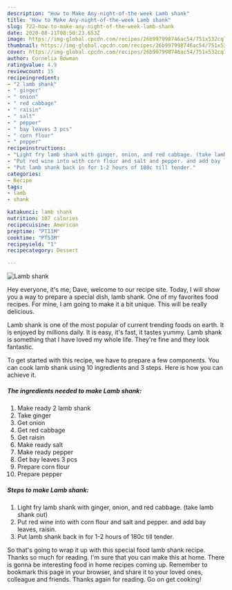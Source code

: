 ```yaml
---
description: "How to Make Any-night-of-the-week Lamb shank"
title: "How to Make Any-night-of-the-week Lamb shank"
slug: 722-how-to-make-any-night-of-the-week-lamb-shank
date: 2020-08-11T08:50:23.653Z
image: https://img-global.cpcdn.com/recipes/26b997998746ac54/751x532cq70/lamb-shank-recipe-main-photo.jpg
thumbnail: https://img-global.cpcdn.com/recipes/26b997998746ac54/751x532cq70/lamb-shank-recipe-main-photo.jpg
cover: https://img-global.cpcdn.com/recipes/26b997998746ac54/751x532cq70/lamb-shank-recipe-main-photo.jpg
author: Cornelia Bowman
ratingvalue: 4.9
reviewcount: 15
recipeingredient:
- "2 lamb shank"
- " ginger"
- " onion"
- " red cabbage"
- " raisin"
- " salt"
- " pepper"
- " bay leaves 3 pcs"
- " corn flour"
- " pepper"
recipeinstructions:
- "Light fry lamb shank with ginger, onion, and red cabbage. (take lamb shank out)"
- "Put red wine into with corn flour and salt and pepper. and add bay leaves, raisin."
- "Put lamb shank back in for 1-2 hours of 180c till tender."
categories:
- Recipe
tags:
- lamb
- shank

katakunci: lamb shank 
nutrition: 107 calories
recipecuisine: American
preptime: "PT11M"
cooktime: "PT53M"
recipeyield: "1"
recipecategory: Dessert

---
```



![Lamb shank](https://img-global.cpcdn.com/recipes/26b997998746ac54/751x532cq70/lamb-shank-recipe-main-photo.jpg)

Hey everyone, it's me, Dave, welcome to our recipe site. Today, I will show you a way to prepare a special dish, lamb shank. One of my favorites food recipes. For mine, I am going to make it a bit unique. This will be really delicious.

Lamb shank is one of the most popular of current trending foods on earth. It is enjoyed by millions daily. It is easy, it's fast, it tastes yummy. Lamb shank is something that I have loved my whole life. They're fine and they look fantastic.




To get started with this recipe, we have to prepare a few components. You can cook lamb shank using 10 ingredients and 3 steps. Here is how you can achieve it.

<!--inarticleads1-->

##### The ingredients needed to make Lamb shank:

1. Make ready 2 lamb shank
1. Take  ginger
1. Get  onion
1. Get  red cabbage
1. Get  raisin
1. Make ready  salt
1. Make ready  pepper
1. Get  bay leaves 3 pcs
1. Prepare  corn flour
1. Prepare  pepper




<!--inarticleads2-->

##### Steps to make Lamb shank:

1. Light fry lamb shank with ginger, onion, and red cabbage. (take lamb shank out)
1. Put red wine into with corn flour and salt and pepper. and add bay leaves, raisin.
1. Put lamb shank back in for 1-2 hours of 180c till tender.




So that's going to wrap it up with this special food lamb shank recipe. Thanks so much for reading. I'm sure that you can make this at home. There is gonna be interesting food in home recipes coming up. Remember to bookmark this page in your browser, and share it to your loved ones, colleague and friends. Thanks again for reading. Go on get cooking!
